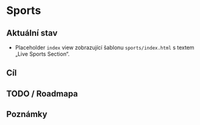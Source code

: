 # Sports

## Aktuální stav
- Placeholder `index` view zobrazující šablonu `sports/index.html` s textem „Live Sports Section“.

## Cíl

## TODO / Roadmapa

## Poznámky
